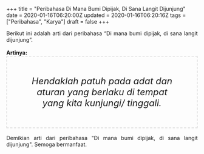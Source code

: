 +++
title = "Peribahasa Di Mana Bumi Dipijak, Di Sana Langit Dijunjung"
date = 2020-01-16T06:20:00Z
updated = 2020-01-16T06:20:16Z
tags = ["Peribahasa", "Karya"]
draft = false
+++

<div dir="ltr" style="text-align: left;" trbidi="on"><div style="text-align: justify;">Berikut ini adalah arti dari peribahasa “Di mana bumi dipijak, di sana langit dijunjung”.</div><br /><div style="text-align: justify;"><b>Artinya:</b></div><div style="border: 2px dashed #ddd; font-size: 24px; height: auto; margin: 0 auto; padding: 50px; text-align: center; width: auto;"><i>Hendaklah patuh pada adat dan aturan yang berlaku di tempat yang kita kunjungi/ tinggali.</i></div><br /><div style="text-align: justify;">Demikian arti dari peribahasa "Di mana bumi dipijak, di sana langit dijunjung". Semoga bermanfaat.</div></div>
